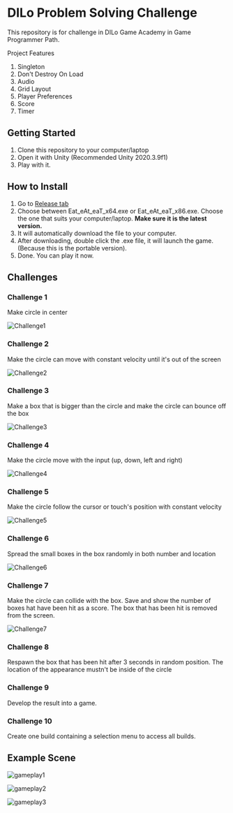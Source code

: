 ﻿# DILo Problem Solving Challenge

This repository is for challenge in DILo Game Academy in Game Programmer Path.

Project Features
1. Singleton
1. Don't Destroy On Load
1. Audio
1. Grid Layout
1. Player Preferences
1. Score
1. Timer

## Getting Started
1. Clone this repository to your computer/laptop
1. Open it with Unity (Recommended Unity 2020.3.9f1)
1. Play with it.

## How to Install
1. Go to [Release tab](https://github.com/alfianAH/dilo-challange/releases)
2. Choose between Eat_eAt_eaT_x64.exe or Eat_eAt_eaT_x86.exe. Choose the one that suits your computer/laptop. **Make sure it is the latest version.**
3. It will automatically download the file to your computer.
4. After downloading, double click the .exe file, it will launch the game. (Because this is the portable version).
5. Done. You can play it now.

## Challenges

### Challenge 1

Make circle in center

![Challenge1](images/challenges/challenge1.png)

### Challenge 2

Make the circle can move with constant velocity until it's out of the screen

![Challenge2](images/challenges/challenge2.png)

### Challenge 3

Make a box that is bigger than the circle and make the circle can bounce off the box

![Challenge3](images/challenges/challenge3.png)

### Challenge 4

Make the circle move with the input (up, down, left and right)

![Challenge4](images/challenges/challenge4.png)

### Challenge 5

Make the circle follow the cursor or touch's position with constant velocity

![Challenge5](images/challenges/challenge5.png)

### Challenge 6

Spread the small boxes in the box randomly in both number and location

![Challenge6](images/challenges/challenge6.png)

### Challenge 7

Make the circle can collide with the box. Save and show the number of boxes hat have been hit as a score. The box that has been hit is removed from the screen.

![Challenge7](images/challenges/challenge7.png)

### Challenge 8

Respawn the box that has been hit after 3 seconds in random position. The location of the appearance mustn't be inside of the circle

### Challenge 9

Develop the result into a game.

### Challenge 10

Create one build containing a selection menu to access all builds.

## Example Scene

![gameplay1](images/gameplay1.PNG)

![gameplay2](images/gameplay2.PNG)

![gameplay3](images/gameplay3.PNG)